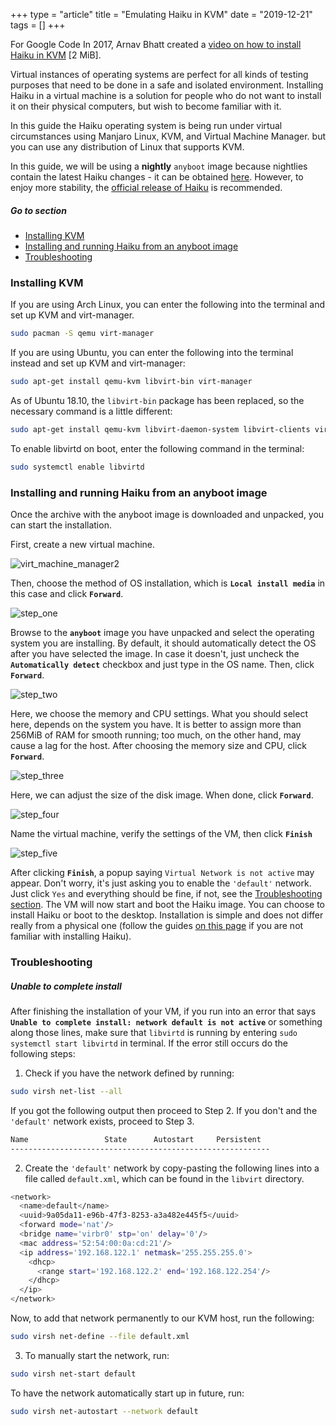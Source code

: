 +++
type = "article"
title = "Emulating Haiku in KVM"
date = "2019-12-21"
tags = []
+++

For Google Code In 2017, Arnav Bhatt created a [video on how to install Haiku in KVM](http://haiku-files.org/files/media/GCI-2017_KVM_Arnav-Bhatt.mkv) [2 MiB].

Virtual instances of operating systems are perfect for all kinds of testing purposes that need to be done in a safe and isolated environment. Installing Haiku in a virtual machine is a solution for people who do not want to install it on their physical computers, but wish to become familiar with it.

In this guide the Haiku operating system is being run under virtual circumstances using Manjaro Linux, KVM, and Virtual Machine Manager. but you can use any distribution of Linux that supports KVM.

In this guide, we will be using a **nightly** ``anyboot`` image because nightlies contain the latest Haiku changes - it can be obtained [here](https://download.haiku-os.org/). However, to enjoy more stability, the  [official release of Haiku](https://www.haiku-os.org/get-haiku) is recommended.

##### Go to section

* [Installing KVM](#part_kvm)
* [Installing and running Haiku from an anyboot image](#part_iso)
* [Troubleshooting](#part_trouble)

### Installing KVM <a name="part_kvm"></a>

If you are using Arch Linux, you can enter the following into the terminal and set up KVM and virt-manager.

```sh
sudo pacman -S qemu virt-manager
```

If you are using Ubuntu, you can enter the following into the terminal instead and set up KVM and virt-manager:

```sh
sudo apt-get install qemu-kvm libvirt-bin virt-manager
```

As of Ubuntu 18.10, the `libvirt-bin` package has been replaced, so the necessary command is a little different:

```sh
sudo apt-get install qemu-kvm libvirt-daemon-system libvirt-clients virt-manager
```

To enable libvirtd on boot, enter the following command in the terminal:

```sh
sudo systemctl enable libvirtd
```

### Installing and running Haiku from an anyboot image <a name="part_iso"></a>

Once the archive with the anyboot image is downloaded and unpacked, you can start the installation.

First, create a new virtual machine.

![virt_machine_manager2](/files/guides/virtualizing/kvm/virt_machine_manager2.png)

Then, choose the method of OS installation, which is **`Local install media`** in this case and click **`Forward`**.

![step_one](/files/guides/virtualizing/kvm/step_one.png)

Browse to the **``anyboot``** image you have unpacked and select the operating system you are installing. By default, it should automatically detect the OS after you have selected the image. In case it doesn't, just uncheck the **`Automatically detect`** checkbox and just type in the OS name. Then, click **`Forward`**.

![step_two](/files/guides/virtualizing/kvm/step_two.png)

Here, we choose the memory and CPU settings. What you should select here, depends on the system you have. It is better to assign more than 256MiB of RAM for smooth running; too much, on the other hand, may cause a lag for the host. After choosing the memory size and CPU, click **`Forward`**.

![step_three](/files/guides/virtualizing/kvm/step_three.png)

Here, we can adjust the size of the disk image. When done, click **`Forward`**.

![step_four](/files/guides/virtualizing/kvm/step_four.png)

Name the virtual machine, verify the settings of the VM, then click **`Finish`**

![step_five](/files/guides/virtualizing/kvm/step_five.png)

After clicking **`Finish`**, a popup saying `Virtual Network is not active` may appear. Don't worry, it's just asking you to enable the ``'default'`` network. Just click `Yes` and everything should be fine, if not, see the [Troubleshooting section](#part_trouble).
The VM will now start and boot the Haiku image. You can choose to install Haiku or boot to the desktop. Installation is simple and does not differ really from a physical one (follow the guides [on this page](/get-haiku/installation-guide) if you are not familiar with installing Haiku).

### Troubleshooting <a name="part_trouble"></a>

##### Unable to complete install

After finishing the installation of your VM, if you run into an error that says **``Unable to complete install: network default is not active``** or something along those lines, make sure that `libvirtd` is running by entering ``sudo systemctl start libvirtd`` in terminal.
If the error still occurs do the following steps:

1. Check if you have the network defined by running:

```sh
sudo virsh net-list --all
```

If you got the following output then proceed to Step 2. If you don't and the ``'default'`` network exists, proceed to Step 3.

```sh
Name                 State      Autostart     Persistent
----------------------------------------------------------
```

2. Create the ``'default'`` network by copy-pasting the following lines into a file called ``default.xml``, which can be found in the ``libvirt`` directory.

```sh
<network>
  <name>default</name>
  <uuid>9a05da11-e96b-47f3-8253-a3a482e445f5</uuid>
  <forward mode='nat'/>
  <bridge name='virbr0' stp='on' delay='0'/>
  <mac address='52:54:00:0a:cd:21'/>
  <ip address='192.168.122.1' netmask='255.255.255.0'>
    <dhcp>
      <range start='192.168.122.2' end='192.168.122.254'/>
    </dhcp>
  </ip>
</network>
```

Now, to add that network permanently to our KVM host, run the following:

```sh
sudo virsh net-define --file default.xml
```

3. To manually start the network, run:

```sh
sudo virsh net-start default
```

To have the network automatically start up in future, run:

```sh
sudo virsh net-autostart --network default
```
